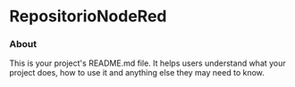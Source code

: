 RepositorioNodeRed
==================

### About

This is your project's README.md file. It helps users understand what your
project does, how to use it and anything else they may need to know.